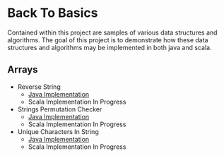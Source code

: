 Back To Basics
============

Contained within this project are samples of various data structures and algorithms.  The goal of this project is to demonstrate how these data structures and algorithms may be implemented in both java and scala.

Arrays
------
- Reverse String
  - [Java Implementation](../blob/master/src/main/java/com/gagnechris/arrays/ReverseString.java)
  - Scala Implementation In Progress
- Strings Permutation Checker
  - [Java Implementation](../blob/master/src/main/java/com/gagnechris/arrays/StringsPermutationChecker.java)
  - Scala Implementation In Progress
- Unique Characters In String
  - [Java Implementation](../blob/master/src/main/java/com/gagnechris/arrays/UniqueCharactersInString.java)
  - Scala Implementation In Progress
